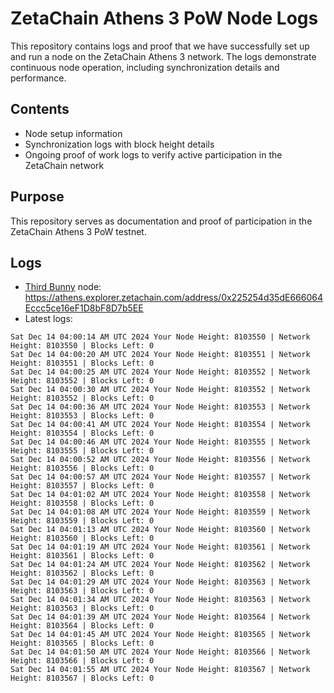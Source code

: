 # ZetaChain Athens 3 PoW Node Logs
This repository contains logs and proof that we have successfully set up and run a node on the ZetaChain Athens 3 network. The logs demonstrate continuous node operation, including synchronization details and performance.

## Contents
- Node setup information
- Synchronization logs with block height details
- Ongoing proof of work logs to verify active participation in the ZetaChain network

## Purpose
This repository serves as documentation and proof of participation in the ZetaChain Athens 3 PoW testnet.

## Logs

- [Third Bunny](https://thirdbunny.xyz/) node: https://athens.explorer.zetachain.com/address/0x225254d35dE666064Eccc5ce16eF1D8bF8D7b5EE
- Latest logs:
```
Sat Dec 14 04:00:14 AM UTC 2024 Your Node Height: 8103550 | Network Height: 8103550 | Blocks Left: 0
Sat Dec 14 04:00:20 AM UTC 2024 Your Node Height: 8103551 | Network Height: 8103551 | Blocks Left: 0
Sat Dec 14 04:00:25 AM UTC 2024 Your Node Height: 8103552 | Network Height: 8103552 | Blocks Left: 0
Sat Dec 14 04:00:30 AM UTC 2024 Your Node Height: 8103552 | Network Height: 8103552 | Blocks Left: 0
Sat Dec 14 04:00:36 AM UTC 2024 Your Node Height: 8103553 | Network Height: 8103553 | Blocks Left: 0
Sat Dec 14 04:00:41 AM UTC 2024 Your Node Height: 8103554 | Network Height: 8103554 | Blocks Left: 0
Sat Dec 14 04:00:46 AM UTC 2024 Your Node Height: 8103555 | Network Height: 8103555 | Blocks Left: 0
Sat Dec 14 04:00:52 AM UTC 2024 Your Node Height: 8103556 | Network Height: 8103556 | Blocks Left: 0
Sat Dec 14 04:00:57 AM UTC 2024 Your Node Height: 8103557 | Network Height: 8103557 | Blocks Left: 0
Sat Dec 14 04:01:02 AM UTC 2024 Your Node Height: 8103558 | Network Height: 8103558 | Blocks Left: 0
Sat Dec 14 04:01:08 AM UTC 2024 Your Node Height: 8103559 | Network Height: 8103559 | Blocks Left: 0
Sat Dec 14 04:01:13 AM UTC 2024 Your Node Height: 8103560 | Network Height: 8103560 | Blocks Left: 0
Sat Dec 14 04:01:19 AM UTC 2024 Your Node Height: 8103561 | Network Height: 8103561 | Blocks Left: 0
Sat Dec 14 04:01:24 AM UTC 2024 Your Node Height: 8103562 | Network Height: 8103562 | Blocks Left: 0
Sat Dec 14 04:01:29 AM UTC 2024 Your Node Height: 8103563 | Network Height: 8103563 | Blocks Left: 0
Sat Dec 14 04:01:34 AM UTC 2024 Your Node Height: 8103563 | Network Height: 8103563 | Blocks Left: 0
Sat Dec 14 04:01:39 AM UTC 2024 Your Node Height: 8103564 | Network Height: 8103564 | Blocks Left: 0
Sat Dec 14 04:01:45 AM UTC 2024 Your Node Height: 8103565 | Network Height: 8103565 | Blocks Left: 0
Sat Dec 14 04:01:50 AM UTC 2024 Your Node Height: 8103566 | Network Height: 8103566 | Blocks Left: 0
Sat Dec 14 04:01:55 AM UTC 2024 Your Node Height: 8103567 | Network Height: 8103567 | Blocks Left: 0
```
